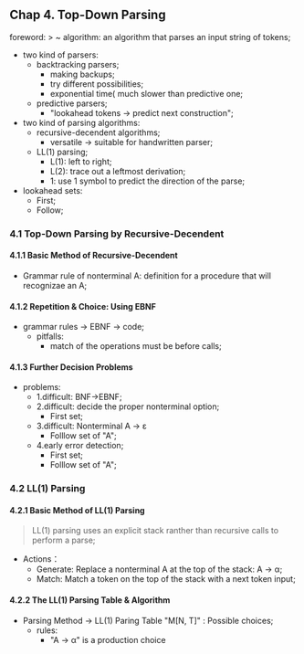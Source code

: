 ## Chap 4. Top-Down Parsing
foreword:
    > ~ algorithm: an algorithm that parses an input string of tokens;
- two kind of parsers:
    - backtracking parsers; 
        - making backups;
        - try different possibilities;
        - exponential time( much slower than predictive one;
    - predictive parsers;
        - "lookahead tokens -> predict next construction";
- two kind of parsing algorithms:
    - recursive-decendent algorithms;
        - versatile -> suitable for handwritten parser;
    - LL(1) parsing;
        - L(1): left to right;
        - L(2): trace out a leftmost derivation;
        - 1: use 1 symbol to predict the direction of the parse;
- lookahead sets:
    - First;
    - Follow;
### 4.1 Top-Down Parsing by Recursive-Decendent
#### 4.1.1 Basic Method of Recursive-Decendent
- Grammar rule of nonterminal A: definition for a procedure that will recognizae an A;
#### 4.1.2 Repetition & Choice: Using EBNF
 - grammar rules -> EBNF -> code;
    - pitfalls:
        - match of the operations must be before calls;
#### 4.1.3 Further Decision Problems
- problems:
    - 1.difficult: BNF->EBNF;
    - 2.difficult: decide the proper nonterminal option;
        - First set;
    - 3.difficult: Nonterminal A -> ε
        - Folllow set of "A";
    - 4.early error detection;
        - First set;
        - Folllow set of "A";
### 4.2 LL(1) Parsing
#### 4.2.1 Basic Method of LL(1) Parsing
> LL(1) parsing uses an explicit stack ranther than recursive calls to perform a parse;
- Actions：
    - Generate: Replace a nonterminal A at the top of the stack: A -> α;
    - Match: Match a token on the top of the stack with a next token input;
#### 4.2.2 The LL(1) Parsing Table & Algorithm
- Parsing Method -> LL(1) Paring Table "M[N, T]" : Possible choices;
    - rules:
        - "A -> α" is a production choice